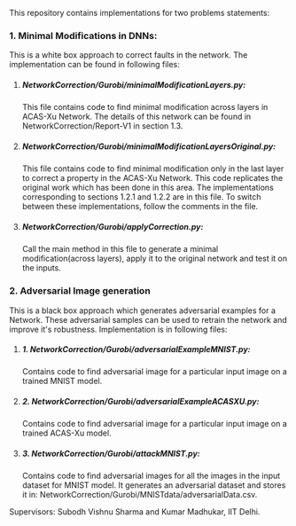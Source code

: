 This repository contains implementations for two problems statements:

<h3>1. Minimal Modifications in DNNs:</h3>
This is a white box approach to correct faults in the network. The implementation can be found in following files:
<ol>
  <li><h5>NetworkCorrection/Gurobi/minimalModificationLayers.py:</h5> This file contains code to find minimal modification across layers in ACAS-Xu Network. The details of this network can be found in NetworkCorrection/Report-V1 in section 1.3.
  </li>

  <li><h5>NetworkCorrection/Gurobi/minimalModificationLayersOriginal.py:</h5> This file contains code to find minimal modification only in the last layer to correct a property in the ACAS-Xu Network. This code replicates the original work which has been done in this area. The implementations corresponding to sections 1.2.1 and 1.2.2 are in this file. To switch between these implementations, follow the comments in the file.
  </li>

  <li><h5>NetworkCorrection/Gurobi/applyCorrection.py:</h5> Call the main method in this file to generate a minimal modification(across layers), apply it to the original network and test it on the inputs.
  </li>
</ol>

<h3> 2. Adversarial Image generation</h3>
This is a black box approach which generates adversarial examples for a Network. These adversarial samples can be used to retrain the network and improve it's robustness. Implementation is in following files:
<ol>
  <li><h5>1. NetworkCorrection/Gurobi/adversarialExampleMNIST.py:</h5> Contains code to find adversarial image for a particular input image on a trained MNIST model.
  </li>

  <li><h5>2. NetworkCorrection/Gurobi/adversarialExampleACASXU.py:</h5> Contains code to find adversarial image for a particular input image on a trained ACAS-Xu model.
  </li>

  <li><h5>3. NetworkCorrection/Gurobi/attackMNIST.py:</h5> Contains code to find adversarial images for all the images in the input dataset for MNIST model. It generates an adversarial dataset and stores it in: NetworkCorrection/Gurobi/MNISTdata/adversarialData.csv.
  </li>
</ol>

Supervisors: Subodh Vishnu Sharma and Kumar Madhukar, IIT Delhi.
